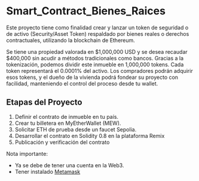 # Smart_Contract_Bienes_Raices
Este proyecto tiene como finalidad crear y lanzar un token de seguridad o de activo (Security/Asset Token) respaldado por bienes reales o derechos contractuales, utilizando la blockchain de Ethereum.

Se tiene una propiedad valorada en $1,000,000 USD y se desea recaudar $400,000 sin acudir a métodos tradicionales como bancos. Gracias a la tokenización, podemos dividir este inmueble en 1,000,000 tokens. Cada token representará el 0.0001% del activo. Los compradores podrán adquirir esos tokens, y el dueño de la vivienda podrá fondear su proyecto con facilidad, manteniendo el control del proceso desde tu wallet.

## Etapas del Proyecto

1. Definir el contrato de inmueble en tu país.
2. Crear tu billetera en MyEtherWallet (MEW).
3. Solicitar ETH de prueba desde un faucet Sepolia.
4. Desarrollar el contrato en Solidity 0.8 en la plataforma Remix
5. Publicación y verificación del contrato

Nota importante:
- Ya se debe de tener una cuenta en la Web3.
- Tener instalado [Metamask](https://support.metamask.io/) 
